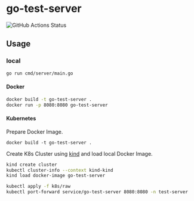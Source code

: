 # go-test-server

![GitHub Actions Status](https://github.com/grimoh/go-test-server/actions/workflows/push.yaml/badge.svg)

## Usage

### local

```sh
go run cmd/server/main.go
```

#### Docker

```sh
docker build -t go-test-server .
docker run -p 8080:8080 go-test-server
```

#### Kubernetes

Prepare Docker Image.

```
docker build -t go-test-server .
```
Create K8s Cluster using [kind](https://github.com/kubernetes-sigs/kind) and load local Docker Image.

```sh
kind create cluster
kubectl cluster-info --context kind-kind
kind load docker-image go-test-server
```

```sh
kubectl apply -f k8s/raw
kubectl port-forward service/go-test-server 8080:8080 -n test-server
```
